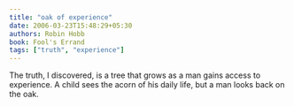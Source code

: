 ```yaml
---
title: "oak of experience"
date: 2006-03-23T15:48:29+05:30
authors: Robin Hobb
book: Fool's Errand
tags: ["truth", "experience"]
---
```

The truth, I discovered, is a tree that grows as a man gains access to experience. A child sees the acorn of his daily life, but a man looks back on the oak.
